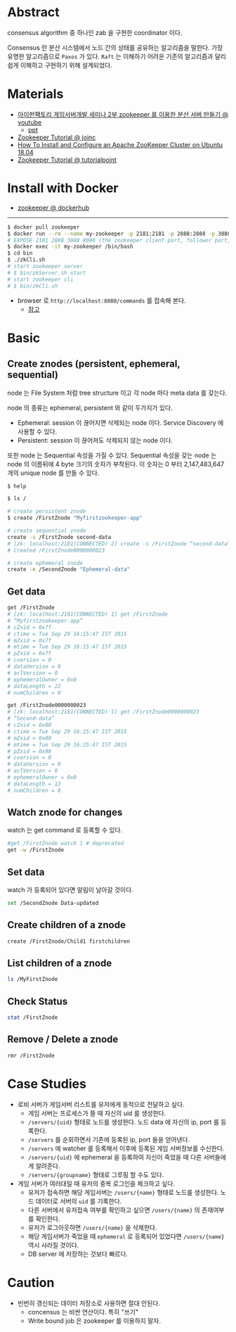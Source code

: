 # Abstract

consensus algorithm 중 하나인 zab 을 구현한 coordinator 이다.

Consensus 란 분산 시스템에서 노드 간의 상태를 공유하는 알고리즘을 말한다. 가장 유명한 알고리즘으로 `Paxos` 가 있다. `Raft` 는 이해하기 어려운 기존의 알고리즘과 달리 쉽게 이해하고 구현하기 위해 설계되었다.

# Materials

* [아이펀팩토리 게임서버개발 세미나 2부 zookeeper 를 이용한 분산 서버 만들기 @ youtube](https://www.youtube.com/watch?v=8yGHlHm0h6g)
  * [ppt](https://www.slideshare.net/iFunFactory/apache-zookeeper-55966566)
* [Zookeeper Tutorial @ joinc](https://www.joinc.co.kr/w/man/12/zookeeper/tutorial)
* [How To Install and Configure an Apache ZooKeeper Cluster on Ubuntu 18.04](https://www.digitalocean.com/community/tutorials/how-to-install-and-configure-an-apache-zookeeper-cluster-on-ubuntu-18-04)
* [Zookeeper Tutorial @ tutorialpoint](https://www.tutorialspoint.com/zookeeper/index.htm)

# Install with Docker

* [zookeeper @ dockerhub](https://hub.docker.com/_/zookeeper)

----

```bash
$ docker pull zookeeper
$ docker run --rm --name my-zookeeper -p 2181:2181 -p 2888:2888 -p 3888:3888 -p 8080:8080 --restart always -d zookeeper
# EXPOSE 2181 2888 3888 8080 (the zookeeper client port, follower port, election port, AdminServer port respectively)
$ docker exec -it my-zookeeper /bin/bash
$ cd bin
$ ./zkCli.sh
# start zookeeper server
# $ bin/zkServer.sh start
# start zookeeper cli
# $ bin/zkCli.sh
```

* browser 로 `http://localhost:8080/commands` 를 접속해 본다.
  * [참고](http://www.mtitek.com/tutorials/zookeeper/http-admin-interface.php)

# Basic

## Create znodes (persistent, ephemeral, sequential)

node 는 File System 처럼 tree structure 이고 각 node 마다 meta data 를 갖는다.

node 의 종류는 ephemeral, persistent 와 같이 두가지가 있다. 

* Ephemeral: session 이 끊어지면 삭제되는 node 이다. Service Discovery 에 사용할 수 있다.
* Persistent: session 이 끊어져도 삭제되지 않는 node 이다.

또한 node 는 Sequential 속성을 가질 수 있다. Sequential 속성을 갖는 node 는 node 의 이름뒤에 4 byte 크기의 숫자가 부착된다. 이 숫자는 0 부터 2,147,483,647 개의 unique node 를 만들 수 있다.

```bash
$ help

$ ls /

# create persistent znode
$ create /FirstZnode "Myfirstzookeeper-app"

# create sequential znode
create -s /FirstZnode second-data
# [zk: localhost:2181(CONNECTED) 2] create -s /FirstZnode “second-data”
# Created /FirstZnode0000000023

# create ephemeral znode
create -e /SecondZnode "Ephemeral-data"
```

## Get data

```bash
get /FirstZnode
# [zk: localhost:2181(CONNECTED) 1] get /FirstZnode
# “Myfirstzookeeper-app”
# cZxid = 0x7f
# ctime = Tue Sep 29 16:15:47 IST 2015
# mZxid = 0x7f
# mtime = Tue Sep 29 16:15:47 IST 2015
# pZxid = 0x7f
# cversion = 0
# dataVersion = 0
# aclVersion = 0
# ephemeralOwner = 0x0
# dataLength = 22
# numChildren = 0

get /FirstZnode0000000023
# [zk: localhost:2181(CONNECTED) 1] get /FirstZnode0000000023
# “Second-data”
# cZxid = 0x80
# ctime = Tue Sep 29 16:25:47 IST 2015
# mZxid = 0x80
# mtime = Tue Sep 29 16:25:47 IST 2015
# pZxid = 0x80
# cversion = 0
# dataVersion = 0
# aclVersion = 0
# ephemeralOwner = 0x0
# dataLength = 13
# numChildren = 0
```

## Watch znode for changes

watch 는 get command 로 등록할 수 있다.

```bash
#get /FirstZnode watch 1 # deprecated
get -w /FirstZnode
```

## Set data

watch 가 등록되어 있다면 알림이 날아갈 것이다. 

```bash
set /SecondZnode Data-updated
```

## Create children of a znode

```bash
create /FirstZnode/Child1 firstchildren
```

## List children of a znode

```bash
ls /MyFirstZnode
```

## Check Status

```bash
stat /FirstZnode
```

## Remove / Delete a znode

```bash
rmr /FirstZnode
```

# Case Studies

* 로비 서버가 게임서버 리스트를 유저에게 동적으로 전달하고 싶다. 
  * 게임 서버는 프로세스가 뜰 때 자신의 uid 를 생성한다.
  * `/servers/{uid}` 형태로 노드를 생성한다. 노드 data 에 자신의 ip, port 를 등록한다.
  * `/servers` 를 순회하면서 기존에 등록된 ip, port 들을 얻어낸다.
  * `/servers` 에 watcher 를 등록해서 이후에 등록된 게임 서버정보를 수신한다.
  * `/servers/{uid}` 에 ephemeral 을 등록하여 자신이 죽었을 때 다른 서버들에게 알려준다.
  * `/servers/{groupname}` 형태로 그루핑 할 수도 있다.
* 게임 서버가 여러대일 때 유저의 중복 로그인을 체크하고 싶다.
  * 유저가 접속하면 해당 게임서버는 `/users/{name}` 형태로 노드를 생성한다. 노드 데이터로 서버의 `uid` 를 기록한다.
  * 다른 서버에서 유저접속 여부를 확인하고 싶으면 `/users/{name}` 의 존재여부를 확인한다.
  * 유저가 로그아웃하면 `/users/{name}` 을 삭제한다.
  * 해당 게임서버가 죽었을 때 `ephemeral` 로 등록되어 있었다면 `/users/{name}` 역시 사라질 것이다.
  * DB server 에 저장하는 것보다 빠르다.

# Caution

* 빈번히 갱신되는 데이터 저장소로 사용하면 절대 안된다.
  * concensus 는 비싼 연산이다. 특히 "쓰기"
  * Write bound job 은 zookeeper 를 이용하지 말자.
